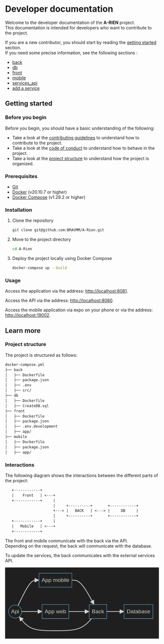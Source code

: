 # Developer documentation

Welcome to the developer documentation of the **A-RIEN** project.  
This documentation is intended for developers who want to contribute to the project.  
  
If you are a new contributor, you should start by reading the [getting started](#getting-started) section.  
If you need some precise information, see the following sections :  

- [back](back/index.md)
- [db](db/index.md)
- [front](front/index.md)
- [mobile](mobile/index.md)
- [services_api](services_api/index.md)
- [add a service](addService.md)

## Getting started

### Before you begin

Before you begin, you should have a basic understanding of the following:

- Take a look at the [contributing guidelines](../../CONTRIBUTING.md) to understand how to contribute to the project.
- Take a look at the [code of conduct](../../CODE_OF_CONDUCT.md) to understand how to behave in the project.
- Take a look at the [project structure](#project-structure) to understand how the project is organized.

### Prerequisites

- [Git](https://git-scm.com/)
- [Docker](https://www.docker.com/) (v20.10.7 or higher)
- [Docker Compose](https://docs.docker.com/compose/) (v1.29.2 or higher)

### Installation

1. Clone the repository

    ```bash
    git clone git@github.com:BRAVMM/A-Rien.git
    ```

2. Move to the project directory

    ```bash
    cd A-Rien
    ```

3. Deploy the project locally using Docker Compose

    ```bash
    docker-compose up --build
    ```

### Usage

Access the application via the address: [http://localhost:8081](http://localhost:8081).  

Access the API via the address: [http://localhost:8080](http://localhost:8080).  

Access the mobile application via expo on your phone or via the address: [http://localhost:19002](http://localhost:19002).  

## Learn more

### Project structure

The project is structured as follows:

```bash
docker-compose.yml
├── back
│   ├── Dockerfile
│   ├── package.json
│   ├── .env
│   ├── src/
├── db
│   ├── Dockerfile
│   ├── CreateDB.sql
├── front
│   ├── Dockerfile
│   ├── package.json
│   ├── .env.development
│   ├── app/
├── mobile
│   ├── Dockerfile
│   ├── package.json
│   ├── app/
```

### Interactions

The following diagram shows the interactions between the different parts of the project:  

```txt
   +------------+
   |    Front   | <---+
   +------------+     |
                      |     +----------+       +------------+
                      +---> |   BACK   | <---> |     DB     |
                      |     +----------+       +------------+
   +------------+     |
   |   Mobile   | <---+
   +------------+
```

The front and mobile communicate with the back via the API.  
Depending on the request, the back will communicate with the database.  

To update the services, the back communicates with the external services API.

![Env Diagram](../../docs/assets/env_diagram.png)
